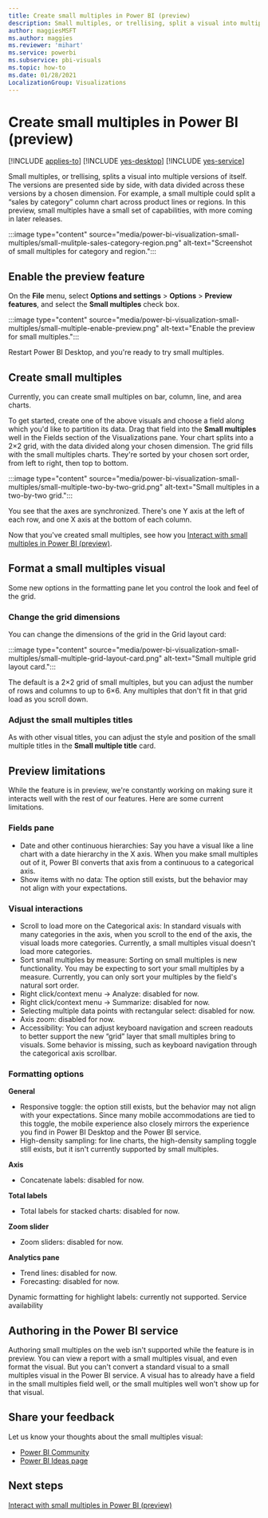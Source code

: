 ```yaml
---
title: Create small multiples in Power BI (preview)
description: Small multiples, or trellising, split a visual into multiple versions of itself, presented side by side, with its data partitioned across these versions by a chosen dimension.
author: maggiesMSFT
ms.author: maggies
ms.reviewer: 'mihart'
ms.service: powerbi
ms.subservice: pbi-visuals
ms.topic: how-to
ms.date: 01/28/2021
LocalizationGroup: Visualizations
---
```

# Create small multiples in Power BI (preview)

[!INCLUDE [applies-to](../includes/applies-to.md)] [!INCLUDE [yes-desktop](../includes/yes-desktop.md)] [!INCLUDE [yes-service](../includes/yes-service.md)]

Small multiples, or trellising, splits a visual into multiple versions of itself. The versions are presented side by side, with data divided across these versions by a chosen dimension. For example, a small multiple could split a “sales by category” column chart across product lines or regions. In this preview, small multiples have a small set of capabilities, with more coming in later releases.

:::image type="content" source="media/power-bi-visualization-small-multiples/small-mulitple-sales-category-region.png" alt-text="Screenshot of small multiples for category and region.":::

## Enable the preview feature

On the **File** menu, select **Options and settings** > **Options** > **Preview features**, and select the **Small multiples** check box.

:::image type="content" source="media/power-bi-visualization-small-multiples/small-multiple-enable-preview.png" alt-text="Enable the preview for small multiples.":::

Restart Power BI Desktop, and you're ready to try small multiples.

## Create small multiples

Currently, you can create small multiples on bar, column, line, and area charts. 

To get started, create one of the above visuals and choose a field along which you'd like to partition its data. Drag that field into the **Small multiples** well in the Fields section of the Visualizations pane. 
Your chart splits into a 2×2 grid, with the data divided along your chosen dimension. The grid fills with the small multiples charts. They're sorted by your chosen sort order, from left to right, then top to bottom.

:::image type="content" source="media/power-bi-visualization-small-multiples/small-multiple-two-by-two-grid.png" alt-text="Small multiples in a two-by-two grid.":::

You see that the axes are synchronized. There's one Y axis at the left of each row, and one X axis at the bottom of each column.

Now that you've created small multiples, see how you [Interact with small multiples in Power BI (preview)](power-bi-visualization-small-multiples-interact.md).

## Format a small multiples visual

Some new options in the formatting pane let you control the look and feel of the grid.

### Change the grid dimensions

You can change the dimensions of the grid in the Grid layout card:

:::image type="content" source="media/power-bi-visualization-small-multiples/small-multiple-grid-layout-card.png" alt-text="Small multiple grid layout card.":::

The default is a 2×2 grid of small multiples, but you can adjust the number of rows and columns to up to 6×6. Any multiples that don't fit in that grid load as you scroll down.


### Adjust the small multiples titles

As with other visual titles, you can adjust the style and position of the small multiple titles in the **Small multiple title** card.

## Preview limitations

While the feature is in preview, we're constantly working on making sure it interacts well with the rest of our features. Here are some current limitations.

### Fields pane

- Date and other continuous hierarchies: Say you have a visual like a line chart with a date hierarchy in the X axis. When you make small multiples out of it, Power BI converts that axis from a continuous to a categorical axis.
- Show items with no data: The option still exists, but the behavior may not align with your expectations.

### Visual interactions

- Scroll to load more on the Categorical axis: In standard visuals with many categories in the axis, when you scroll to the end of the axis, the visual loads more categories. Currently, a small multiples visual doesn't load more categories.
- Sort small multiples by measure: Sorting on small multiples is new functionality. You may be expecting to sort your small multiples by a measure. Currently, you can only sort your multiples by the field's natural sort order.
- Right click/context menu -> Analyze: disabled for now.
- Right click/context menu -> Summarize: disabled for now.
- Selecting multiple data points with rectangular select: disabled for now.
- Axis zoom: disabled for now.
- Accessibility: You can adjust keyboard navigation and screen readouts to better support the new “grid” layer that small multiples bring to visuals. Some behavior is missing, such as keyboard navigation through the categorical axis scrollbar.

### Formatting options

**General**

- Responsive toggle: the option still exists, but the behavior may not align with your expectations. Since many mobile accommodations are tied to this toggle, the mobile experience also closely mirrors the experience you find in Power BI Desktop and the Power BI service.
- High-density sampling: for line charts, the high-density sampling toggle still exists, but it isn't currently supported by small multiples.

**Axis**

- Concatenate labels: disabled for now.

**Total labels**

- Total labels for stacked charts: disabled for now.

**Zoom slider**

- Zoom sliders: disabled for now.

**Analytics pane** 

- Trend lines: disabled for now.
- Forecasting: disabled for now.

Dynamic formatting for highlight labels: currently not supported.
Service availability

## Authoring in the Power BI service

Authoring small multiples on the web isn't supported while the feature is in preview. You can view a report with a small multiples visual, and even format the visual. But you can't convert a standard visual to a small multiples visual in the Power BI service. A visual has to already have a field in the small multiples field well, or the small multiples well won't show up for that visual.

## Share your feedback

Let us know your thoughts about the small multiples visual:

- [Power BI Community](https://community.powerbi.com/)
- [Power BI Ideas page](https://ideas.powerbi.com/ideas/) 

## Next steps

[Interact with small multiples in Power BI (preview)](power-bi-visualization-small-multiples-interact.md)
